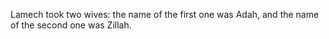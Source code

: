 Lamech took two wives: the name of the first one was Adah, and the name of the second one was Zillah.